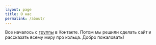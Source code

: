 ```yaml
---
layout: page
title: О нас
permalink: /about/
---
```


Все началось с [группы](https://vk.com/{{site.vk_group_name}}) в Контакте. Потом мы решили сделать сайт и рассказать всему миру про кольца. Добро пожаловать!